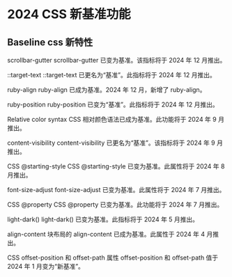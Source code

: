 # 2024 CSS 新基准功能

## Baseline css 新特性

scrollbar-gutter
scrollbar-gutter 已变为基准。该指标将于 2024 年 12 月推出。

::target-text
::target-text 已更名为“基准”。此指标将于 2024 年 12 月推出。

ruby-align
ruby-align 已成为基准。2024 年 12 月，新增了 ruby-align。

ruby-position
ruby-position 已变为“基准”。此指标将于 2024 年 12 月推出。

Relative color syntax
CSS 相对颜色语法已成为基准。此功能将于 2024 年 9 月推出。

content-visibility
content-visibility 已更名为“基准”。该指标将于 2024 年 9 月推出。


CSS @starting-style
CSS @starting-style 已变为基准。此属性将于 2024 年 8 月推出。

font-size-adjust
font-size-adjust 已变为基准。此属性将于 2024 年 7 月推出。

CSS @property
CSS @property 已变为基准。此功能将于 2024 年 7 月推出。

light-dark()
light-dark() 已变为基准。此指标将于 2024 年 5 月推出。

align-content
块布局的 align-content 已成为基准。此属性于 2024 年 4 月推出。

CSS offset-position 和 offset-path 属性
offset-position 和 offset-path 值于 2024 年 1 月变为“新基准”。